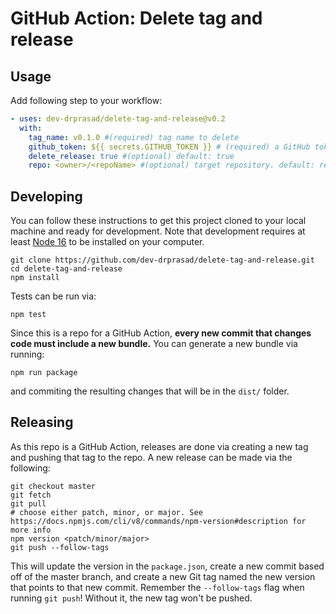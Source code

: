 # GitHub Action: Delete tag and release

## Usage
Add following step to your workflow:

```yaml
- uses: dev-drprasad/delete-tag-and-release@v0.2
  with:
    tag_name: v0.1.0 #(required) tag name to delete 
    github_token: ${{ secrets.GITHUB_TOKEN }} # (required) a GitHub token with write access to the repo that needs to be modified
    delete_release: true #(optional) default: true 
    repo: <owner>/<repoName> #(optional) target repository. default: repo running this action
```

## Developing

You can follow these instructions to get this project cloned to your local machine and ready for development. Note that
development requires at least [Node 16](https://nodejs.org/en/download) to be installed on your computer.

```shell
git clone https://github.com/dev-drprasad/delete-tag-and-release.git
cd delete-tag-and-release
npm install
```

Tests can be run via:

```shell
npm test
```

Since this is a repo for a GitHub Action, **every new commit that changes code must include a new bundle.** You can 
generate a new bundle via running:

```shell
npm run package
```

and commiting the resulting changes that will be in the `dist/` folder.

## Releasing
As this repo is a GitHub Action, releases are done via creating a new tag and pushing that tag to the repo. A new
release can be made via the following:

```shell
git checkout master
git fetch
git pull
# choose either patch, minor, or major. See https://docs.npmjs.com/cli/v8/commands/npm-version#description for more info
npm version <patch/minor/major>
git push --follow-tags
```

This will update the version in the `package.json`, create a new commit based off of the master branch, and create a 
new Git tag named the new version that points to that new commit. Remember the `--follow-tags` flag when running 
`git push`! Without it, the new tag won't be pushed.

